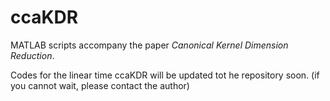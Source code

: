 # ccaKDR
MATLAB scripts accompany the paper *Canonical Kernel Dimension Reduction*.


Codes for the linear time ccaKDR will be updated tot he repository soon. (if you cannot wait, please contact the author)

